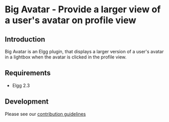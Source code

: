 # Big Avatar - Provide a larger view of a user's avatar on profile view

## Introduction

Big Avatar is an Elgg plugin, that displays a larger version of a user's avatar in a lightbox when the avatar is clicked in the profile view.

## Requirements

* Elgg 2.3

## Development

Please see our [contribution guidelines](https://github.com/wabuehamm/elgg-plugin-big_avatar/blob/master/CONTRIBUTING.md)